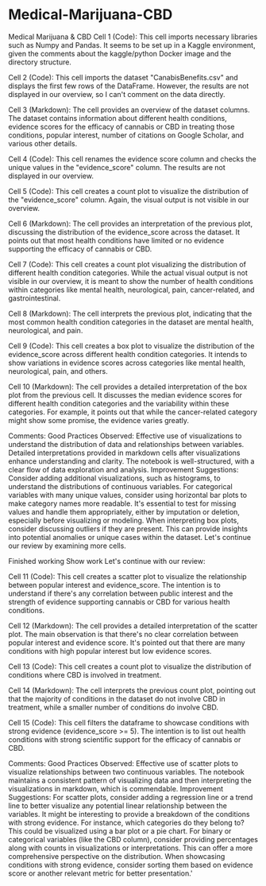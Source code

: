 # Medical-Marijuana-CBD
Medical Marijuana &amp; CBD
Cell 1 (Code):
This cell imports necessary libraries such as Numpy and Pandas. It seems to be set up in a Kaggle environment, given the comments about the kaggle/python Docker image and the directory structure.

Cell 2 (Code):
This cell imports the dataset "CanabisBenefits.csv" and displays the first few rows of the DataFrame. However, the results are not displayed in our overview, so I can't comment on the data directly.

Cell 3 (Markdown):
The cell provides an overview of the dataset columns. The dataset contains information about different health conditions, evidence scores for the efficacy of cannabis or CBD in treating those conditions, popular interest, number of citations on Google Scholar, and various other details.

Cell 4 (Code):
This cell renames the evidence score column and checks the unique values in the "evidence_score" column. The results are not displayed in our overview.

Cell 5 (Code):
This cell creates a count plot to visualize the distribution of the "evidence_score" column. Again, the visual output is not visible in our overview.

Cell 6 (Markdown):
The cell provides an interpretation of the previous plot, discussing the distribution of the evidence_score across the dataset. It points out that most health conditions have limited or no evidence supporting the efficacy of cannabis or CBD.

Cell 7 (Code):
This cell creates a count plot visualizing the distribution of different health condition categories. While the actual visual output is not visible in our overview, it is meant to show the number of health conditions within categories like mental health, neurological, pain, cancer-related, and gastrointestinal.

Cell 8 (Markdown):
The cell interprets the previous plot, indicating that the most common health condition categories in the dataset are mental health, neurological, and pain.

Cell 9 (Code):
This cell creates a box plot to visualize the distribution of the evidence_score across different health condition categories. It intends to show variations in evidence scores across categories like mental health, neurological, pain, and others.

Cell 10 (Markdown):
The cell provides a detailed interpretation of the box plot from the previous cell. It discusses the median evidence scores for different health condition categories and the variability within these categories. For example, it points out that while the cancer-related category might show some promise, the evidence varies greatly.

Comments:
Good Practices Observed:
Effective use of visualizations to understand the distribution of data and relationships between variables.
Detailed interpretations provided in markdown cells after visualizations enhance understanding and clarity.
The notebook is well-structured, with a clear flow of data exploration and analysis.
Improvement Suggestions:
Consider adding additional visualizations, such as histograms, to understand the distributions of continuous variables.
For categorical variables with many unique values, consider using horizontal bar plots to make category names more readable.
It's essential to test for missing values and handle them appropriately, either by imputation or deletion, especially before visualizing or modeling.
When interpreting box plots, consider discussing outliers if they are present. This can provide insights into potential anomalies or unique cases within the dataset.
Let's continue our review by examining more cells.

Finished working
Show work
Let's continue with our review:

Cell 11 (Code):
This cell creates a scatter plot to visualize the relationship between popular interest and evidence_score. The intention is to understand if there's any correlation between public interest and the strength of evidence supporting cannabis or CBD for various health conditions.

Cell 12 (Markdown):
The cell provides a detailed interpretation of the scatter plot. The main observation is that there's no clear correlation between popular interest and evidence score. It's pointed out that there are many conditions with high popular interest but low evidence scores.

Cell 13 (Code):
This cell creates a count plot to visualize the distribution of conditions where CBD is involved in treatment.

Cell 14 (Markdown):
The cell interprets the previous count plot, pointing out that the majority of conditions in the dataset do not involve CBD in treatment, while a smaller number of conditions do involve CBD.

Cell 15 (Code):
This cell filters the dataframe to showcase conditions with strong evidence (evidence_score >= 5). The intention is to list out health conditions with strong scientific support for the efficacy of cannabis or CBD.

Comments:
Good Practices Observed:
Effective use of scatter plots to visualize relationships between two continuous variables.
The notebook maintains a consistent pattern of visualizing data and then interpreting the visualizations in markdown, which is commendable.
Improvement Suggestions:
For scatter plots, consider adding a regression line or a trend line to better visualize any potential linear relationship between the variables.
It might be interesting to provide a breakdown of the conditions with strong evidence. For instance, which categories do they belong to? This could be visualized using a bar plot or a pie chart.
For binary or categorical variables (like the CBD column), consider providing percentages along with counts in visualizations or interpretations. This can offer a more comprehensive perspective on the distribution.
When showcasing conditions with strong evidence, consider sorting them based on evidence score or another relevant metric for better presentation.'

